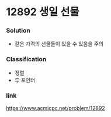 # 12892 생일 선물

### Solution
* 같은 가격의 선물들이 있을 수 있음을 주의

### Classification
* 정렬
* 투 포인터

### link
https://www.acmicpc.net/problem/12892